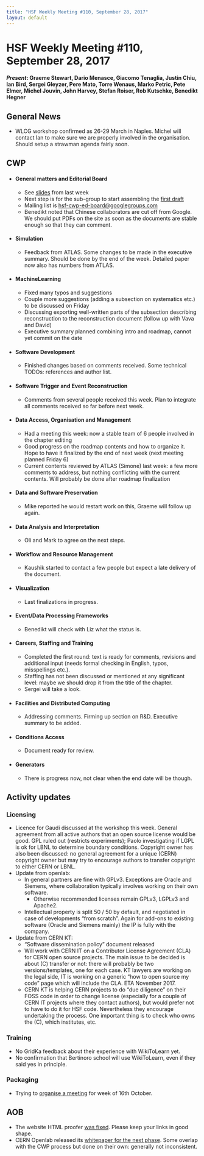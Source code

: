 ```yaml
---
title: "HSF Weekly Meeting #110, September 28, 2017"
layout: default
---
```


# HSF Weekly Meeting #110, September 28, 2017

#### *Present*: Graeme Stewart, Dario Menasce, Giacomo Tenaglia, Justin Chiu, Ian Bird, Sergei Gleyzer, Pere Mato, Torre Wenaus, Marko Petric, Pete Elmer, Michel Jouvin, John Harvey, Stefan Roiser, Rob Kutschke, Benedikt Hegner


## General News

- WLCG workshop confirmed as 26-29 March in Naples. Michel will contact Ian to make sure we are properly involved in the organisation. Should setup a strawman agenda fairly soon. 

## CWP

-   #### General matters and Editorial Board
    - See [slides](https://indico.cern.ch/event/667285/contributions/2727738/attachments/1526808/2389640/CWP_Editorial_Board_2017-09-21.pdf) from last week
    - Next step is for the sub-group to start assembling the [first draft](https://docs.google.com/document/d/1rcPIJQc3LNAh5tjHKjfuq80StrMO5ksiLwhDlJzeg9U/edit?usp=sharing)
    - Mailing list is [hsf-cwp-ed-board@googlegroups.com](mailto:hsf-cwp-ed-board@googlegroups.com)
    - Benedikt noted that Chinese collaborators are cut off from Google. We should put PDFs on the site as soon as the documents are stable enough so that they can comment.

-   #### Simulation
    - Feedback from ATLAS. Some changes to be made in the executive summary. Should be done by the end of the week. Detailed paper now also has numbers from ATLAS.

-   #### MachineLearning
    - Fixed many typos and suggestions
    - Couple more suggestions (adding a subsection on systematics etc.)  to be discussed on Friday
    - Discussing exporting well-written parts of the subsection describing reconstruction to the reconstruction document (follow up with Vava and David)
    - Executive summary planned combining intro and roadmap, cannot yet commit on the date

-   #### Software Development
    - Finished changes based on comments received. Some technical TODOs: references and author list.

-   #### Software Trigger and Event Reconstruction
    - Comments from several people received this week. Plan to integrate all comments received so far before next week.

-   #### Data Access, Organisation and Management
    - Had a meeting this week: now a stable team of 6 people involved in the chapter editing
    - Good progress on the roadmap contents and how to organize it. Hope to have it finalized by the end of next week (next meeting planned Friday 6)
    - Current contents reviewed by ATLAS (Simone) last week: a few more comments to address, but nothing conflicting with the current contents. Will probably be done after roadmap finalization

-   #### Data and Software Preservation
    - Mike reported he would restart work on this, Graeme will follow up again.

-   #### Data Analysis and Interpretation
    - Oli and Mark to agree on the next steps.

-   #### Workflow and Resource Management
    - Kaushik started to contact a few people but expect a late delivery of the document. 

-   #### Visualization
    - Last finalizations in progress.

-   #### Event/Data Processing Frameworks
    - Benedikt will check with Liz what the status is.

-   #### Careers, Staffing and Training
    - Completed the first round: text is ready for comments, revisions and additional input (needs formal checking in English, typos, misspellings etc.). 
    - Staffing has not been discussed or mentioned at any significant level: maybe we should drop it from the title of the chapter.
    - Sergei will take a look.

-   #### Facilities and Distributed Computing
    - Addressing comments. Firming up section on R&D. Executive summary to be added.

-   #### Conditions Access
    - Document ready for review.

-   #### Generators
    - There is progress now, not clear when the end date will be though.

## Activity updates

### Licensing
- Licence for Gaudi discussed at the workshop this week. General agreement from all active authors that an open source license would be good. GPL ruled out (restricts experiments); Paolo investigating if LGPL is ok for LBNL to determine boundary conditions. Copyright owner has also been discussed: no general agreement for a unique (CERN) copyright owner but may try to encourage authors to transfer copyright to either CERN or LBNL.
- Update from openlab:
    - In general partners are fine with GPLv3. Exceptions are Oracle and Siemens, where collaboration typically involves working on their own software.
        - Otherwise recommended licenses remain GPLv3, LGPLv3 and Apache2.
    - Intellectual property is split 50 / 50 by default, and negotiated in case of developments “from scratch”. Again for add-ons to existing software (Oracle and Siemens mainly) the IP is fully with the company.
- Update from CERN KT:
    - “Software dissemination policy” document released
    - Will work with CERN IT on a Contributor License Agreement (CLA) for CERN open source projects. The main issue to be decided is about (C) transfer or not: there will probably be two versions/templates, one for each case. KT lawyers are working on the legal side, IT is working on a generic “how to open source my code” page which will include the CLA. ETA November 2017.
    - CERN KT is helping CERN projects to do “due diligence” on their FOSS code in order to change license (especially for a couple of CERN IT projects where they contact authors), but would prefer not to have to do it for HSF code. Nevertheless they encourage undertaking the process. One important thing is to check who owns the (C), which institutes, etc.

### Training
- No GridKa feedback about their experience with WikiToLearn yet.
- No confirmation that Bertinoro school will use WikiToLearn, even if they said yes in principle.

### Packaging
- Trying to [organise a meeting](http://doodle.com/poll/273b4xf25mquqmn6) for week of 16th October.
    
## AOB
- The website HTML proofer [was fixed](https://github.com/HSF/hep-sf.github.io/pull/162). Please keep your links in good shape.
- CERN Openlab released its [whitepaper for the next phase](http://openlab.cern/news/press-release-cern-openlab-tackles-ict-challenges-high-luminosity-lhc). Some overlap with the CWP process but done on their own: generally not inconsistent.


